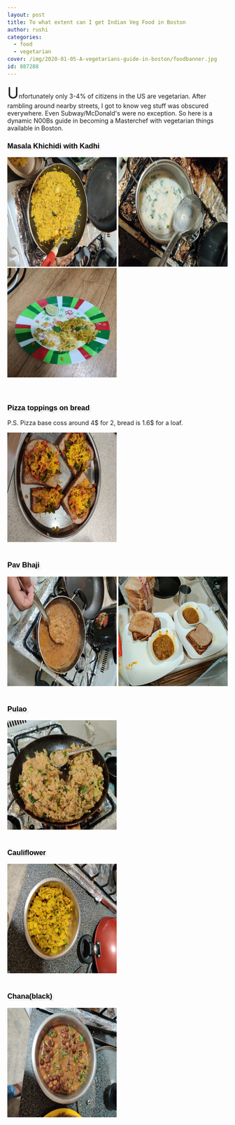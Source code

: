 ```yaml
---
layout: post
title: To what extent can I get Indian Veg Food in Boston
author: rushi
categories:
  - food
  - vegetarian
cover: /img/2020-01-05-A-vegetarians-guide-in-boston/foodbanner.jpg
id: 887288
---
```


<p><span style="font-size:35px;">U</span>nfortunately only 3-4% of citizens in the US are vegetarian. After rambling around nearby streets, I got to know veg stuff was obscured everywhere. Even Subway/McDonald's were no exception. So here is a dynamic N00Bs guide in becoming a Masterchef with vegetarian things available in Boston.<p>

<h3>Masala Khichidi with Kadhi</h3>
<img src= "/img/2020-01-05-A-vegetarians-guide-in-boston/khichidi-1.jpg" style="height:250px;width:250px;"/>
<img src= "/img/2020-01-05-A-vegetarians-guide-in-boston/khichidi-2.jpg" style="height:250px;width:250px;"/>
<img src= "/img/2020-01-05-A-vegetarians-guide-in-boston/khichidi-3.jpg" style="height:250px;width:250px;"/>
<br><br><br>
<h3>Pizza toppings on bread</h3>
<p>P.S. Pizza base coss around 4$ for 2, bread is 1.6$ for a loaf.</p>
<img src= "/img/2020-01-05-A-vegetarians-guide-in-boston/pizza-1.jpg" style="height:250px;width:250px;"/>
<br><br>
<h3>Pav Bhaji</h3>
<img src= "/img/2020-01-05-A-vegetarians-guide-in-boston/pavbhaji-1.jpg" style="height:250px;width:250px;"/>
<img src= "/img/2020-01-05-A-vegetarians-guide-in-boston/pavbhaji-2.jpg" style="height:250px;width:250px;"/>
<br><br>
<h3>Pulao</h3>
<img src= "/img/2020-01-05-A-vegetarians-guide-in-boston/pulao.jpg" style="height:250px;width:250px;"/>
<br><br>
<h3>Cauliflower</h3>
<img src= "/img/2020-01-05-A-vegetarians-guide-in-boston/flower-1.jpg" style="height:250px;width:250px;"/>
<br><br>
<h3>Chana(black)</h3>
<img src= "/img/2020-01-05-A-vegetarians-guide-in-boston/blackchana-1.jpg" style="height:250px;width:250px;"/>

<link href='http://fonts.googleapis.com/css?family=Great+Vibes' rel='stylesheet' type='text/css'>

<style type='text/css'>
	h3 {
	  font-family: 'Great Vibes', Helvetica, sans-serif;
	  color: #000;
	  text-shadow: 4px 4px 3px rgba(0,0,0,0.1); 
	}
</style>
